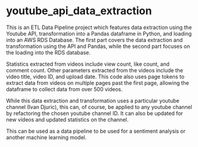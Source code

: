 # youtube_api_data_extraction

This is an ETL Data Pipeline project which features data extraction using the Youtube API, transformation into a Pandas dataframe in Python, and loading into an AWS RDS Database. The first part covers the data extraction and transformation using the API and Pandas, while the second part focuses on the loading into the RDS database.  

Statistics extracted from videos include view count, like count, and comment count. Other parameters extracted from the videos include the video title, video ID, and upload date. This code also uses page tokens to extract data from videos on multiple pages past the first page, allowing the dataframe to collect data from over 500 videos. 

While this data extraction and transformation uses a particular youtube channel (Ivan Djuric), this can, of course, be applied to any youtube channel by refactoring the chosen youtube channel ID. It can also be updated for new videos and updated statistics on the channel.

This can be used as a data pipeline to be used for a sentiment analysis or another machine learning model.
